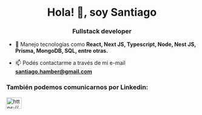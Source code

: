 <h1 align="center">Hola! 👋, soy Santiago</h1>
<h3 align="center">Fullstack developer</h3>

- 🌱 Manejo tecnologías como **React, Next JS, Typescript, Node, Nest JS, Prisma, MongoDB, SQL, entre otras.**

- 📫 Podés contactarme a través de mi e-mail **santiago.hamber@gmail.com**

<h3 align="left">También podemos comunicarnos por Linkedin:</h3>
<p align="left">

<a href="https://www.linkedin.com/in/santiago-hamber-526b78205" target="blank"><img align="center" src="https://raw.githubusercontent.com/rahuldkjain/github-profile-readme-generator/master/src/images/icons/Social/linked-in-alt.svg" alt="https://www.linkedin.com/in/santiago-hamber-526b78205" height="30" width="40" /></a>
</p>
